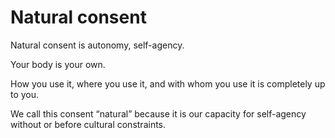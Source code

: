 # Natural consent

Natural consent is autonomy, self-agency.

Your body is your own.

How you use it, where you use it, and with whom you use it is completely up to you.

We call this consent “natural” because it is our capacity for self-agency without or before cultural constraints.

